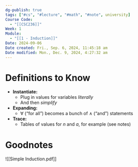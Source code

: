 ```yaml
---
dg-publish: true
tags: ["#cs", "#lecture", "#math", "#note", university]
Course Code:
  - "[[CSC236]]"
Week: 1
Module:
  - "[[1 - Induction]]"
Date: 2024-09-06
Date created: Fri., Sep. 6, 2024, 11:45:18 am
Date modified: Mon., Dec. 9, 2024, 4:27:32 am
---
```


# Definitions to Know

- **Instantiate:**
    - Plug in values for variables *literally*
    - And then *simplify*
- **Expanding:**
    - $\forall$ (“for all”) becomes a bunch of $\land$ (“and”) statements
- **Trace:**
    - Tables of values for $n$ and $a$, for example (see notes)

# Goodnotes

![[Simple Induction.pdf]]
